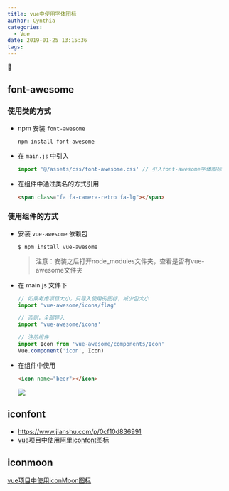 ```yaml
---
title: vue中使用字体图标
author: Cynthia
categories:
  - Vue
date: 2019-01-25 13:15:36
tags:
---
```


🐰

<!--more-->

## font-awesome

### 使用类的方式

- npm 安装 `font-awesome`

  ```shell
  npm install font-awesome
  ```

- 在 `main.js` 中引入

  ```js
  import '@/assets/css/font-awesome.css' // 引入font-awesome字体图标
  ```

- 在组件中通过类名的方式引用

  ```html
  <span class="fa fa-camera-retro fa-lg"></span>
  ```

### 使用组件的方式

- 安装 `vue-awesome` 依赖包

  ```shell
  $ npm install vue-awesome
  ```

  > 注意：安装之后打开node_modules文件夹，查看是否有vue-awesome文件夹

- 在 main.js 文件下

  ```js
  // 如果考虑项目大小，只导入使用的图标，减少包大小
  import 'vue-awesome/icons/flag'
  
  // 否则，全部导入
  import 'vue-awesome/icons'
  
  // 注册组件
  import Icon from 'vue-awesome/components/Icon'
  Vue.component('icon', Icon)
  ```

- 在组件中使用

  ```html
  <icon name="beer"></icon>
  ```

  ![](https://raw.githubusercontent.com/chen1440731632/images/master/img/20190422155108.png)





## iconfont

- <https://www.jianshu.com/p/0cf10d836991>
- [vue项目中使用阿里iconfont图标](https://www.baidu.com/s?ie=UTF-8&wd=vue%E9%A1%B9%E7%9B%AE%E4%B8%AD%E4%BD%BF%E7%94%A8%E9%98%BF%E9%87%8Ciconfont%E5%9B%BE%E6%A0%87)



## iconmoon

[vue项目中使用iconMoon图标](https://www.cnblogs.com/chinabin1993/p/8185398.html)
